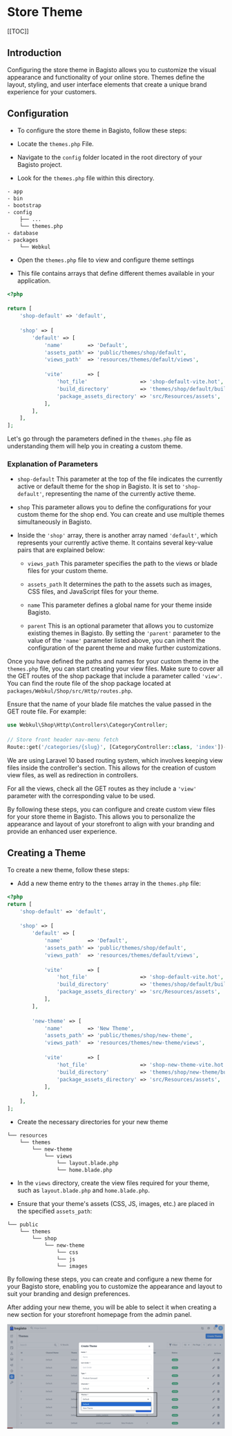 # Store Theme

[[TOC]]

## Introduction 

Configuring the store theme in Bagisto allows you to customize the visual appearance and functionality of your online store. Themes define the layout, styling, and user interface elements that create a unique brand experience for your customers.

## Configuration

- To configure the store theme in Bagisto, follow these steps:

- Locate the `themes.php` File.

- Navigate to the `config` folder located in the root directory of your Bagisto project.

- Look for the `themes.php` file within this directory.

```
- app
- bin
- bootstrap
- config
    ├── ...
    └── themes.php
- database
- packages
    └── Webkul
```

- Open the `themes.php` file to view and configure theme settings

- This file contains arrays that define different themes available in your application.

```php
<?php

return [
    'shop-default' => 'default',

    'shop' => [
        'default' => [
            'name'        => 'Default',
            'assets_path' => 'public/themes/shop/default',
            'views_path'  => 'resources/themes/default/views',

            'vite'        => [
                'hot_file'                 => 'shop-default-vite.hot',
                'build_directory'          => 'themes/shop/default/build',
                'package_assets_directory' => 'src/Resources/assets',
            ],
        ],
    ],
];
```

Let's go through the parameters defined in the `themes.php` file as understanding them will help you in creating a custom theme.

### Explanation of Parameters

- `shop-default` This parameter at the top of the file indicates the currently active or default theme for the shop in Bagisto. It is set to `'shop-default'`, representing the name of the currently active theme.

- `shop` This parameter allows you to define the configurations for your custom theme for the shop end. You can create and use multiple themes simultaneously in Bagisto.

- Inside the `'shop'` array, there is another array named `'default'`, which represents your currently active theme. It contains several key-value pairs that are explained below:

    - `views_path` This parameter specifies the path to the views or blade files for your custom theme.

    - `assets_path` It determines the path to the assets such as images, CSS files, and JavaScript files for your theme.

    - `name` This parameter defines a global name for your theme inside Bagisto.

    - `parent` This is an optional parameter that allows you to customize existing themes in Bagisto. By setting the `'parent'` parameter to the value of the `'name'` parameter listed above, you can inherit the configuration of the parent theme and make further customizations.

Once you have defined the paths and names for your custom theme in the `themes.php` file, you can start creating your view files. Make sure to cover all the GET routes of the shop package that include a parameter called `'view'`. You can find the route file of the shop package located at `packages/Webkul/Shop/src/Http/routes.php`.

Ensure that the name of your blade file matches the value passed in the GET route file. For example:

```php
use Webkul\Shop\Http\Controllers\CategoryController;

// Store front header nav-menu fetch
Route::get('/categories/{slug}', [CategoryController::class, 'index'])->name('shop.categories.index');
```

We are using Laravel 10 based routing system, which involves keeping view files inside the controller's section. This allows for the creation of custom view files, as well as redirection in controllers.

For all the views, check all the GET routes as they include a `'view'` parameter with the corresponding value to be used.

By following these steps, you can configure and create custom view files for your store theme in Bagisto. This allows you to personalize the appearance and layout of your storefront to align with your branding and provide an enhanced user experience.

## Creating a Theme

To create a new theme, follow these steps:

- Add a new theme entry to the `themes` array in the `themes.php` file:

```php
<?php
return [
    'shop-default' => 'default',

    'shop' => [
        'default' => [
            'name'        => 'Default',
            'assets_path' => 'public/themes/shop/default',
            'views_path'  => 'resources/themes/default/views',

            'vite'        => [
                'hot_file'                 => 'shop-default-vite.hot',
                'build_directory'          => 'themes/shop/default/build',
                'package_assets_directory' => 'src/Resources/assets',
            ],
        ],

        'new-theme' => [
            'name'        => 'New Theme',
            'assets_path' => 'public/themes/shop/new-theme',
            'views_path'  => 'resources/themes/new-theme/views',

            'vite'        => [
                'hot_file'                 => 'shop-new-theme-vite.hot',
                'build_directory'          => 'themes/shop/new-theme/build',
                'package_assets_directory' => 'src/Resources/assets',
            ],
        ],
    ],
];
```

- Create the necessary directories for your new theme

```
└── resources
    └── themes
        └── new-theme
            └── views
                └── layout.blade.php
                └── home.blade.php
```

- In the `views` directory, create the view files required for your theme, such as `layout.blade.php` and `home.blade.php`.

- Ensure that your theme's assets (CSS, JS, images, etc.) are placed in the specified `assets_path`:
```
└── public
    └── themes
        └── shop
            └── new-theme
                └── css
                └── js
                └── images
```

By following these steps, you can create and configure a new theme for your Bagisto store, enabling you to customize the appearance and layout to suit your branding and design preferences.

After adding your new theme, you will be able to select it when creating a new section for your storefront homepage from the admin panel.

![limiting-error-messages](../../assets/2.2/images/themes/new-theme-added.png)
